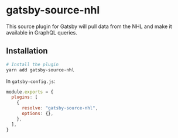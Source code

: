 # gatsby-source-nhl

This source plugin for Gatsby will pull data from the NHL and make it available in GraphQL queries.

## Installation

```sh
# Install the plugin
yarn add gatsby-source-nhl
```

In `gatsby-config.js`:

```js
module.exports = {
  plugins: [
    {
      resolve: "gatsby-source-nhl",
      options: {},
    },
  ],
}
```
